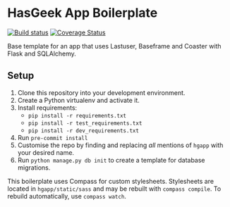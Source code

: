 HasGeek App Boilerplate
=======================

[![Build status](https://secure.travis-ci.org/hasgeek/hgapp.svg)](https://travis-ci.org/hasgeek/hgapp) [![Coverage Status](https://coveralls.io/repos/hasgeek/hgapp/badge.svg)](https://coveralls.io/r/hasgeek/hgapp)

Base template for an app that uses Lastuser, Baseframe and Coaster with Flask and SQLAlchemy.

Setup
-----

1. Clone this repository into your development environment.
2. Create a Python virtualenv and activate it.
3. Install requirements:
    * `pip install -r requirements.txt`
    * `pip install -r test_requirements.txt`
    * `pip install -r dev_requirements.txt`
4. Run `pre-commit install`
5. Customise the repo by finding and replacing _all_ mentions of `hgapp` with your desired name.
6. Run `python manage.py db init` to create a template for database migrations.

This boilerplate uses Compass for custom stylesheets. Stylesheets are located in `hgapp/static/sass` and may be rebuilt with `compass compile`. To rebuild automatically, use `compass watch`.

